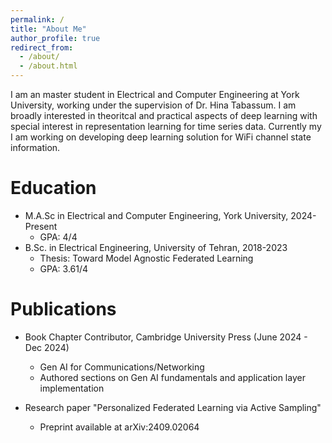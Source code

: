 ```yaml
---
permalink: /
title: "About Me"
author_profile: true
redirect_from: 
  - /about/
  - /about.html
---
```


I am an master student in Electrical and Computer Engineering at York University, working under the supervision of Dr. Hina Tabassum. I am broadly interested in theoritcal and practical aspects of deep learning with special interest in representation learning for time series data. Currently my I am working on developing deep learning solution for WiFi channel state information. 

Education
======
* M.A.Sc in Electrical and Computer Engineering, York University, 2024-Present
  * GPA: 4/4
* B.Sc. in Electrical Engineering, University of Tehran, 2018-2023
  * Thesis: Toward Model Agnostic Federated Learning
  * GPA: 3.61/4

Publications
======
* Book Chapter Contributor, Cambridge University Press (June 2024 - Dec 2024)
  * Gen AI for Communications/Networking
  * Authored sections on Gen AI fundamentals and application layer implementation

* Research paper "Personalized Federated Learning via Active Sampling" 
  * Preprint available at arXiv:2409.02064
